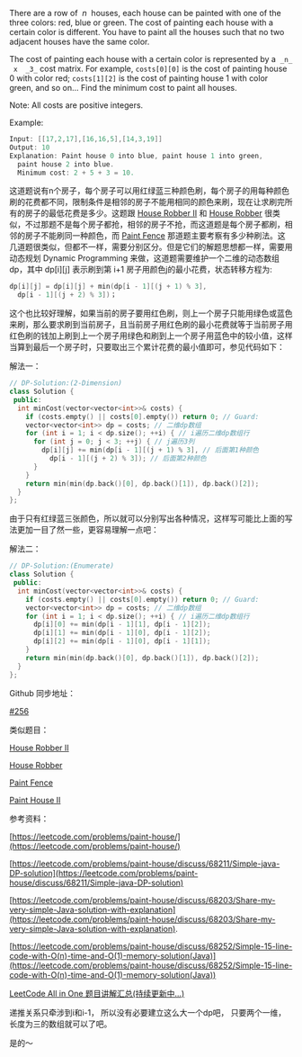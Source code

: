 There are a row of  _n_  houses, each house can be painted with one of the three colors: red, blue or green. The cost of painting each house with a certain color is different. You have to paint all the houses such that no two adjacent houses have the same color.

The cost of painting each house with a certain color is represented by a  `_n_  x  _3_` cost matrix. For example, `costs[0][0]` is the cost of painting house 0 with color red; `costs[1][2]` is the cost of painting house 1 with color green, and so on... Find the minimum cost to paint all houses.

Note: All costs are positive integers.

Example:

```cpp
Input: [[17,2,17],[16,16,5],[14,3,19]]
Output: 10
Explanation: Paint house 0 into blue, paint house 1 into green,
  paint house 2 into blue. 
  Minimum cost: 2 + 5 + 3 = 10.
```

这道题说有n个房子，每个房子可以用红绿蓝三种颜色刷，每个房子的用每种颜色刷的花费都不同，限制条件是相邻的房子不能用相同的颜色来刷，现在让求刷完所有的房子的最低花费是多少。这题跟 [House Robber II](http://www.cnblogs.com/grandyang/p/4518674.html) 和 [House Robber](http://www.cnblogs.com/grandyang/p/4383632.html) 很类似，不过那题不是每个房子都抢，相邻的房子不抢，而这道题是每个房子都刷，相邻的房子不能刷同一种颜色，而 [Paint Fence](http://www.cnblogs.com/grandyang/p/5231220.html) 那道题主要考察有多少种刷法。这几道题很类似，但都不一样，需要分别区分。但是它们的解题思想都一样，需要用动态规划 Dynamic Programming 来做，这道题需要维护一个二维的动态数组 dp，其中 dp[i][j] 表示刷到第 i+1 房子用颜色j的最小花费，状态转移方程为:

```cpp
dp[i][j] = dp[i][j] + min(dp[i - 1][(j + 1) % 3],
  dp[i - 1][(j + 2) % 3])；
```

这个也比较好理解，如果当前的房子要用红色刷，则上一个房子只能用绿色或蓝色来刷，那么要求刷到当前房子，且当前房子用红色刷的最小花费就等于当前房子用红色刷的钱加上刷到上一个房子用绿色和刷到上一个房子用蓝色中的较小值，这样当算到最后一个房子时，只要取出三个累计花费的最小值即可，参见代码如下：

解法一：

```cpp
// DP-Solution:(2-Dimension)
class Solution {
 public:
  int minCost(vector<vector<int>>& costs) {
    if (costs.empty() || costs[0].empty()) return 0; // Guard:
    vector<vector<int>> dp = costs; // 二维dp数组
    for (int i = 1; i < dp.size(); ++i) { // i遍历二维dp数组行
      for (int j = 0; j < 3; ++j) { // j遍历3列
        dp[i][j] += min(dp[i - 1][(j + 1) % 3], // 后面第1种颜色
          dp[i - 1][(j + 2) % 3]); // 后面第2种颜色
      }
    }
    return min(min(dp.back()[0], dp.back()[1]), dp.back()[2]);
  }
};
```

由于只有红绿蓝三张颜色，所以就可以分别写出各种情况，这样写可能比上面的写法更加一目了然一些，更容易理解一点吧：

解法二：

```cpp
// DP-Solution:(Enumerate)
class Solution {
 public:
  int minCost(vector<vector<int>>& costs) {
    if (costs.empty() || costs[0].empty()) return 0; // Guard:
    vector<vector<int>> dp = costs; // 二维dp数组
    for (int i = 1; i < dp.size(); ++i) { // i遍历二维dp数组行
      dp[i][0] += min(dp[i - 1][1], dp[i - 1][2]);
      dp[i][1] += min(dp[i - 1][0], dp[i - 1][2]);
      dp[i][2] += min(dp[i - 1][0], dp[i - 1][1]);
    }
    return min(min(dp.back()[0], dp.back()[1]), dp.back()[2]);
  }
};
```

Github 同步地址：

[#256](https://github.com/grandyang/leetcode/issues/256)

类似题目：

[House Robber II](http://www.cnblogs.com/grandyang/p/4518674.html)

[House Robber](http://www.cnblogs.com/grandyang/p/4383632.html)

[Paint Fence](http://www.cnblogs.com/grandyang/p/5231220.html)

[Paint House II](http://www.cnblogs.com/grandyang/p/5322870.html)

参考资料：

[https://leetcode.com/problems/paint-house/](https://leetcode.com/problems/paint-house/)

[https://leetcode.com/problems/paint-house/discuss/68211/Simple-java-DP-solution](https://leetcode.com/problems/paint-house/discuss/68211/Simple-java-DP-solution)

[https://leetcode.com/problems/paint-house/discuss/68203/Share-my-very-simple-Java-solution-with-explanation](https://leetcode.com/problems/paint-house/discuss/68203/Share-my-very-simple-Java-solution-with-explanation).

[](https://leetcode.com/problems/paint-house/discuss/68252/Simple-15-line-code-with-O(n)-time-and-O(1)-memory-solution(Java))[https://leetcode.com/problems/paint-house/discuss/68252/Simple-15-line-code-with-O(n)-time-and-O(1)-memory-solution(Java)](https://leetcode.com/problems/paint-house/discuss/68252/Simple-15-line-code-with-O(n)-time-and-O(1)-memory-solution(Java))

[LeetCode All in One 题目讲解汇总(持续更新中...)](http://www.cnblogs.com/grandyang/p/4606334.html)

递推关系只牵涉到i和i-1， 所以没有必要建立这么大一个dp吧， 只要两个一维，长度为三的数组就可以了吧。

是的～